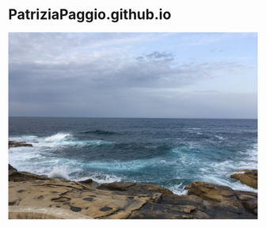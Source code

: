# PatriziaPaggio.github.io
![](https://github.com/PatriziaPaggio/PatriziaPaggio.github.io/blob/main/IMG_5502.JPG)
